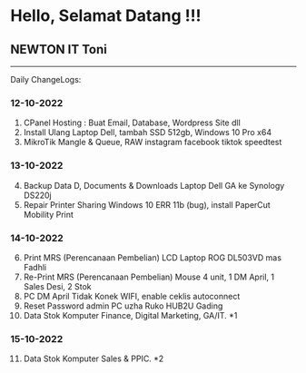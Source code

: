 # Hello, Selamat Datang !!!

## NEWTON IT Toni
---
Daily ChangeLogs:

### 12-10-2022

1. CPanel Hosting : Buat Email, Database, Wordpress Site dll
2. Install Ulang Laptop Dell, tambah SSD 512gb, Windows 10 Pro x64
3. MikroTik Mangle & Queue, RAW instagram facebook tiktok speedtest

### 13-10-2022

4. Backup Data D, Documents & Downloads Laptop Dell GA ke Synology DS220j
5. Repair Printer Sharing Windows 10 ERR 11b (bug), install PaperCut Mobility Print

### 14-10-2022

6. Print MRS (Perencanaan Pembelian) LCD Laptop ROG DL503VD mas Fadhli
7. Re-Print MRS (Perencanaan Pembelian) Mouse 4 unit, 1 DM April, 1 Sales Desi, 2 Stok
8. PC DM April Tidak Konek WIFI, enable ceklis autoconnect
9. Reset Password admin PC uzha Ruko HUB2U Gading
10. Data Stok Komputer Finance, Digital Marketing, GA/IT. *1

### 15-10-2022

11. Data Stok Komputer Sales & PPIC. *2
